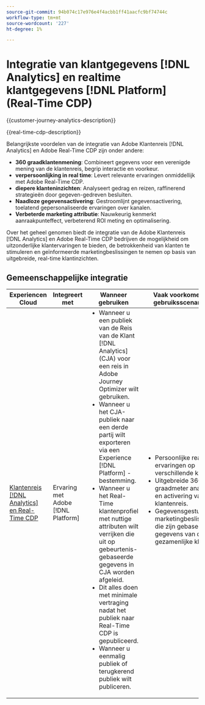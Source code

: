 ```yaml
---
source-git-commit: 94b074c17e976e4f4acbb1ff41aacfc9bf74744c
workflow-type: tm+mt
source-wordcount: '227'
ht-degree: 1%

---
```



# Integratie van klantgegevens [!DNL Analytics] en realtime klantgegevens [!DNL Platform] (Real-Time CDP)

{{customer-journey-analytics-description}}

{{real-time-cdp-description}}

Belangrijkste voordelen van de integratie van Adobe Klantenreis [!DNL Analytics] en Adobe Real-Time CDP zijn onder andere\:

+ **360 graadklantenmening**: Combineert gegevens voor een verenigde mening van de klantenreis, begrip interactie en voorkeur.
+ **verpersoonlijking in real time**: Levert relevante ervaringen onmiddellijk met Adobe Real-Time CDP.
+ **diepere klanteninzichten**: Analyseert gedrag en reizen, raffinerend strategieën door gegeven-gedreven besluiten.
+ **Naadloze gegevensactivering**: Gestroomlijnt gegevensactivering, toelatend gepersonaliseerde ervaringen over kanalen.
+ **Verbeterde marketing attributie**: Nauwkeurig kenmerkt aanraakpunteffect, verbeterend ROI meting en optimalisering.

Over het geheel genomen biedt de integratie van de Adobe Klantenreis [!DNL Analytics] en Adobe Real-Time CDP bedrijven de mogelijkheid om uitzonderlijke klantervaringen te bieden, de betrokkenheid van klanten te stimuleren en geïnformeerde marketingbeslissingen te nemen op basis van uitgebreide, real-time klantinzichten.

## Gemeenschappelijke integratie

<table>
    <thead>
        <tr>
            <th>Experiencen Cloud</th>
            <th>Integreert met</th>
            <th>Wanneer gebruiken</th>
            <th>Vaak voorkomende gebruiksscenario's</th>
        </tr>
    </thead>
    <tbody>
        <tr>
            <td><a href="https://experienceleague.adobe.com/docs/customer-journey-analytics-learn/tutorials/components/audiences/audience-publishing-for-cja.html?lang=nl-NL" target="_blank" rel="noreferrer">Klantenreis [!DNL Analytics] en Real-Time CDP</a></td>
            <td>Ervaring met Adobe [!DNL Platform]</td>
            <td>
                <ul style="margin-top: 0;">
                    <li>Wanneer u een publiek van de Reis van de Klant [!DNL Analytics] (CJA) voor een reis in Adobe Journey Optimizer wilt gebruiken.</li>
                    <li>Wanneer u het CJA-publiek naar een derde partij wilt exporteren via een Experience [!DNL Platform] -bestemming.</li>
                    <li>Wanneer u het Real-Time klantenprofiel met nuttige attributen wilt verrijken die uit op gebeurtenis-gebaseerde gegevens in CJA worden afgeleid.</li>
                    <li>Dit alles doen met minimale vertraging nadat het publiek naar Real-Time CDP is gepubliceerd.</li>
                    <li>Wanneer u eenmalig publiek of terugkerend publiek wilt publiceren.</li>
                </ul>
            </td>
            <td>
              <ul style="margin-top: 0;">
                <li>Persoonlijke realtime ervaringen op verschillende kanalen.</li>
                <li>Uitgebreide 360 graadmeter analyse en activering van de klantenreis.</li>
                <li>Gegevensgestuurde marketingbeslissingen die zijn gebaseerd op gegevens van de gezamenlijke klant.</li>
              </ul>
            </td>
        </tr>        
    </tbody>          
</table>
